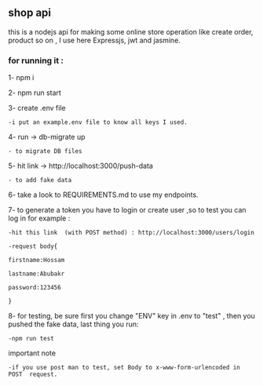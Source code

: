 
## shop api

this is a nodejs api for making some online store operation like create order, product so on , I use here Expressjs, jwt and jasmine.

### for running it : 
1- npm i

2- npm run start

3- create .env file

    -i put an example.env file to know all keys I used.

4- run -> db-migrate up

    - to migrate DB files

5- hit link -> http://localhost:3000/push-data

    - to add fake data 

6- take a look to REQUIREMENTS.md to use my endpoints.

7- to generate a token you have to login or create user ,so to test you can log in for example : 

    -hit this link  (with POST method) : http://localhost:3000/users/login 
 
    -request body{ 
 
    firstname:Hossam
 
    lastname:Abubakr
 
    password:123456
 
    }
    
8- for testing, be sure first you change "ENV" key in .env to "test" , then  you pushed the fake data, last thing you run: 

    -npm run test     
    
important note 

    -if you use post man to test, set Body to x-www-form-urlencoded in POST  request.